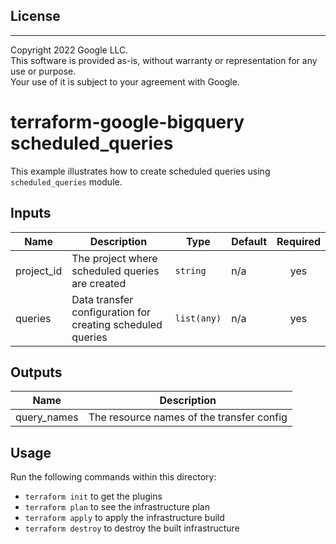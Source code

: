 ## License
---
Copyright 2022 Google LLC.  
This software is provided as-is, without warranty or representation for any use or purpose.  
Your use of it is subject to your agreement with Google.  

# terraform-google-bigquery scheduled_queries

This example illustrates how to create scheduled queries using `scheduled_queries` module.

## Inputs

| Name | Description | Type | Default | Required |
|------|-------------|------|---------|:--------:|
| project\_id | The project where scheduled queries are created | `string` | n/a | yes |
| queries | Data transfer configuration for creating scheduled queries | `list(any)` | n/a | yes |

## Outputs

| Name | Description |
|------|-------------|
| query\_names | The resource names of the transfer config |

## Usage

Run the following commands within this directory:
- `terraform init` to get the plugins
- `terraform plan` to see the infrastructure plan
- `terraform apply` to apply the infrastructure build
- `terraform destroy` to destroy the built infrastructure
